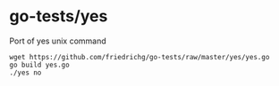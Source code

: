 go-tests/yes
========

Port of yes unix command

    wget https://github.com/friedrichg/go-tests/raw/master/yes/yes.go
    go build yes.go
    ./yes no
